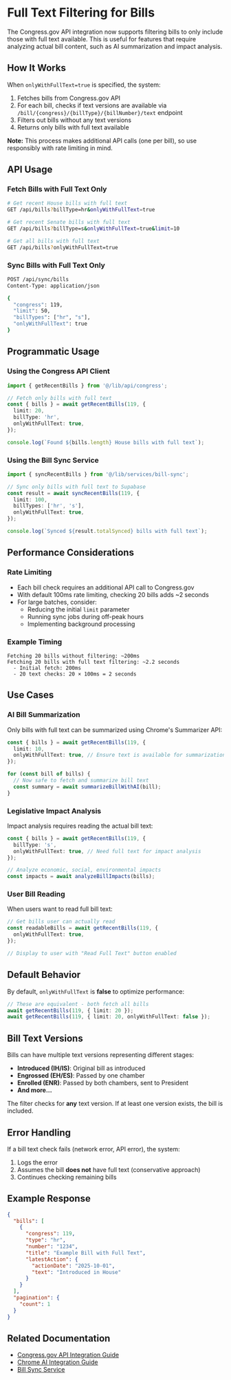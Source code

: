 # Full Text Filtering for Bills

The Congress.gov API integration now supports filtering bills to only include those with full text available. This is useful for features that require analyzing actual bill content, such as AI summarization and impact analysis.

## How It Works

When `onlyWithFullText=true` is specified, the system:

1. Fetches bills from Congress.gov API
2. For each bill, checks if text versions are available via `/bill/{congress}/{billType}/{billNumber}/text` endpoint
3. Filters out bills without any text versions
4. Returns only bills with full text available

**Note:** This process makes additional API calls (one per bill), so use responsibly with rate limiting in mind.

## API Usage

### Fetch Bills with Full Text Only

```bash
# Get recent House bills with full text
GET /api/bills?billType=hr&onlyWithFullText=true

# Get recent Senate bills with full text
GET /api/bills?billType=s&onlyWithFullText=true&limit=10

# Get all bills with full text
GET /api/bills?onlyWithFullText=true
```

### Sync Bills with Full Text Only

```bash
POST /api/sync/bills
Content-Type: application/json

{
  "congress": 119,
  "limit": 50,
  "billTypes": ["hr", "s"],
  "onlyWithFullText": true
}
```

## Programmatic Usage

### Using the Congress API Client

```typescript
import { getRecentBills } from '@/lib/api/congress';

// Fetch only bills with full text
const { bills } = await getRecentBills(119, {
  limit: 20,
  billType: 'hr',
  onlyWithFullText: true,
});

console.log(`Found ${bills.length} House bills with full text`);
```

### Using the Bill Sync Service

```typescript
import { syncRecentBills } from '@/lib/services/bill-sync';

// Sync only bills with full text to Supabase
const result = await syncRecentBills(119, {
  limit: 100,
  billTypes: ['hr', 's'],
  onlyWithFullText: true,
});

console.log(`Synced ${result.totalSynced} bills with full text`);
```

## Performance Considerations

### Rate Limiting

- Each bill check requires an additional API call to Congress.gov
- With default 100ms rate limiting, checking 20 bills adds ~2 seconds
- For large batches, consider:
  - Reducing the initial `limit` parameter
  - Running sync jobs during off-peak hours
  - Implementing background processing

### Example Timing

```
Fetching 20 bills without filtering: ~200ms
Fetching 20 bills with full text filtering: ~2.2 seconds
  - Initial fetch: 200ms
  - 20 text checks: 20 × 100ms = 2 seconds
```

## Use Cases

### AI Bill Summarization

Only bills with full text can be summarized using Chrome's Summarizer API:

```typescript
const { bills } = await getRecentBills(119, {
  limit: 10,
  onlyWithFullText: true, // Ensure text is available for summarization
});

for (const bill of bills) {
  // Now safe to fetch and summarize bill text
  const summary = await summarizeBillWithAI(bill);
}
```

### Legislative Impact Analysis

Impact analysis requires reading the actual bill text:

```typescript
const { bills } = await getRecentBills(119, {
  billType: 's',
  onlyWithFullText: true, // Need full text for impact analysis
});

// Analyze economic, social, environmental impacts
const impacts = await analyzeBillImpacts(bills);
```

### User Bill Reading

When users want to read full bill text:

```typescript
// Get bills user can actually read
const readableBills = await getRecentBills(119, {
  onlyWithFullText: true,
});

// Display to user with "Read Full Text" button enabled
```

## Default Behavior

By default, `onlyWithFullText` is **false** to optimize performance:

```typescript
// These are equivalent - both fetch all bills
await getRecentBills(119, { limit: 20 });
await getRecentBills(119, { limit: 20, onlyWithFullText: false });
```

## Bill Text Versions

Bills can have multiple text versions representing different stages:

- **Introduced (IH/IS)**: Original bill as introduced
- **Engrossed (EH/ES)**: Passed by one chamber
- **Enrolled (ENR)**: Passed by both chambers, sent to President
- **And more...**

The filter checks for **any** text version. If at least one version exists, the bill is included.

## Error Handling

If a bill text check fails (network error, API error), the system:

1. Logs the error
2. Assumes the bill **does not** have full text (conservative approach)
3. Continues checking remaining bills

## Example Response

```json
{
  "bills": [
    {
      "congress": 119,
      "type": "hr",
      "number": "1234",
      "title": "Example Bill with Full Text",
      "latestAction": {
        "actionDate": "2025-10-01",
        "text": "Introduced in House"
      }
    }
  ],
  "pagination": {
    "count": 1
  }
}
```

## Related Documentation

- [Congress.gov API Integration Guide](./API_INTEGRATION_GUIDE.md)
- [Chrome AI Integration Guide](./CHROME_AI_INTEGRATION_GUIDE.md)
- [Bill Sync Service](../lib/services/bill-sync.ts)
